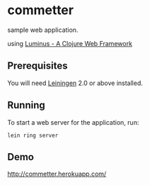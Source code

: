 # commetter

sample web application.

using [Luminus - A Clojure Web Framework](http://www.luminusweb.net/)

## Prerequisites

You will need [Leiningen][1] 2.0 or above installed.

[1]: https://github.com/technomancy/leiningen

## Running

To start a web server for the application, run:

    lein ring server

## Demo
http://commetter.herokuapp.com/
